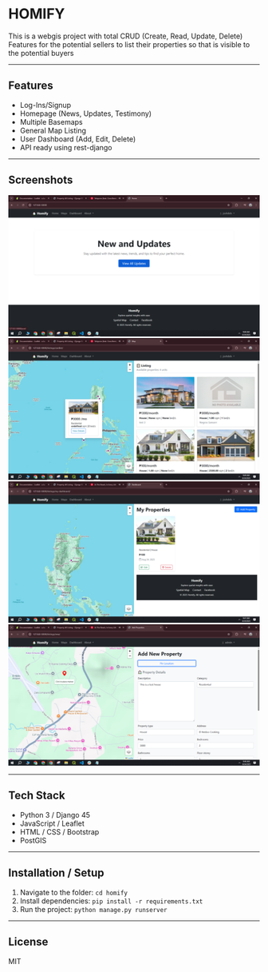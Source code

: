 # HOMIFY

This is a webgis project with total CRUD (Create, Read, Update, Delete) Features for the potential sellers to list their properties so that is visible to the potential buyers

---

## Features
- Log-Ins/Signup
- Homepage (News, Updates, Testimony)
- Multiple Basemaps 
- General Map Listing
- User Dashboard (Add, Edit, Delete)
- API ready using rest-django

---

## Screenshots
![Homepage](homify/static/imgs/6.PNG)
![General Map](homify/static/imgs/7.PNG)
![Dashboard Map](homify/static/imgs/5.PNG)
![Add Property](homify/static/imgs/1.PNG)

---

## Tech Stack
- Python 3 / Django 45
- JavaScript / Leaflet
- HTML / CSS / Bootstrap
- PostGIS

---

## Installation / Setup
1. Navigate to the folder: `cd homify`
2. Install dependencies: `pip install -r requirements.txt`
3. Run the project: `python manage.py runserver`

---

## License
MIT

